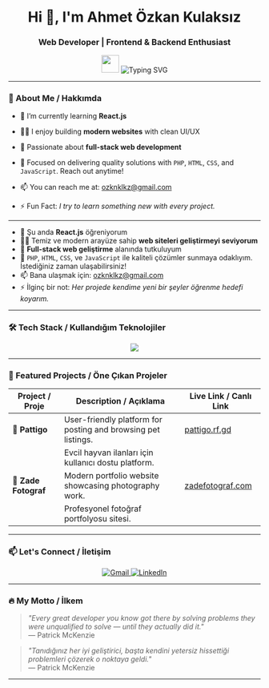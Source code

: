 <h1 align="center">Hi 👋, I'm Ahmet Özkan Kulaksız</h1>
<h3 align="center">Web Developer | Frontend & Backend Enthusiast</h3>

<p align="center">
  <img src="https://media.giphy.com/media/hvRJCLFzcasrR4ia7z/giphy.gif" width="35" />
  <img src="https://readme-typing-svg.demolab.com?font=Fira+Code&size=22&pause=1000&color=00D9FF&width=435&lines=Frontend+%2F+Backend+Developer;HTML%2C+CSS%2C+JS+%2B+PHP;Currently+learning+React.js;Let's+Build+Something+Cool!" alt="Typing SVG" />
</p>

---

### 🚀 About Me / Hakkımda

- 🌱 I’m currently learning **React.js**  
- 👨‍💻 I enjoy building **modern websites** with clean UI/UX  
- 💼 Passionate about **full-stack web development**  
- 💬 Focused on delivering quality solutions with `PHP`, `HTML`, `CSS`, and `JavaScript`. Reach out anytime!  

- 📫 You can reach me at: [ozknklkz@gmail.com](https://mail.google.com/mail/?view=cm&fs=1&to=ozknklkz@gmail.com)

- ⚡ Fun Fact: *I try to learn something new with every project.*

---

- 🌱 Şu anda **React.js** öğreniyorum  
- 👨‍💻 Temiz ve modern arayüze sahip **web siteleri geliştirmeyi seviyorum**  
- 💼 **Full-stack web geliştirme** alanında tutkuluyum  
- 💬 `PHP`, `HTML`, `CSS`, ve `JavaScript` ile kaliteli çözümler sunmaya odaklıyım. İstediğiniz zaman ulaşabilirsiniz!  
- 📫 Bana ulaşmak için: [ozknklkz@gmail.com](https://mail.google.com/mail/?view=cm&fs=1&to=ozknklkz@gmail.com) 
- ⚡ İlginç bir not: *Her projede kendime yeni bir şeyler öğrenme hedefi koyarım.*

---

### 🛠️ Tech Stack / Kullandığım Teknolojiler

<p align="center">
  <img src="https://skillicons.dev/icons?i=html,css,js,php,react,vscode,github" />
</p>

---

### 🚀 Featured Projects / Öne Çıkan Projeler

| Project / Proje        | Description / Açıklama                                | Live Link / Canlı Link                   |
|-----------------------|------------------------------------------------------|-----------------------------------------|
| 🐾 **Pattigo**         | User-friendly platform for posting and browsing pet listings. | [pattigo.rf.gd](https://pattigo.rf.gd) |
|                       | Evcil hayvan ilanları için kullanıcı dostu platform. |                                         |
| 📸 **Zade Fotograf**   | Modern portfolio website showcasing photography work. | [zadefotograf.com](https://zadefotograf.com) |
|                       | Profesyonel fotoğraf portfolyosu sitesi.             |                                         |

---

### 📫 Let's Connect / İletişim

<p align="center">
  <a href="https://mail.google.com/mail/?view=cm&fs=1&to=ozknklkz@gmail.com" target="_blank" rel="noopener noreferrer">
    <img src="https://img.shields.io/badge/Gmail-D14836?style=for-the-badge&logo=gmail&logoColor=white" alt="Gmail" />
  </a>
  <a href="https://www.linkedin.com/in/ahmet-özkan-kulaksız-337054285/" target="_blank" rel="noopener noreferrer">
    <img src="https://img.shields.io/badge/LinkedIn-0077B5?style=for-the-badge&logo=linkedin&logoColor=white" alt="LinkedIn" />
  </a>
</p>

---

### 🔥 My Motto / İlkem

> *"Every great developer you know got there by solving problems they were unqualified to solve — until they actually did it."*  
> — Patrick McKenzie

> *"Tanıdığınız her iyi geliştirici, başta kendini yetersiz hissettiği problemleri çözerek o noktaya geldi."*  
> — Patrick McKenzie

---
